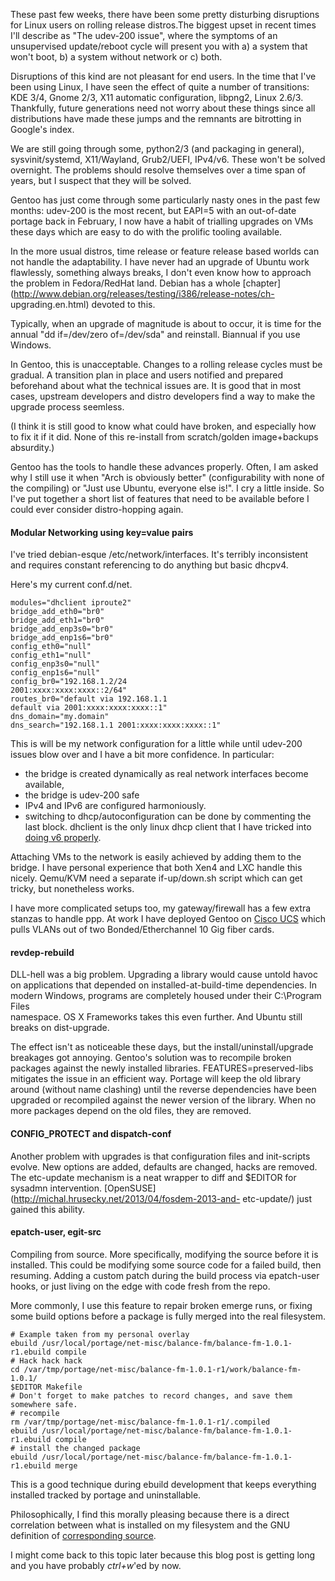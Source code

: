 These past few weeks, there have been some pretty disturbing disruptions for
Linux users on rolling release distros.The biggest upset in recent times I'll
describe as "The udev-200 issue", where the symptoms of an unsupervised
update/reboot cycle will present you with a) a system that won't boot, b) a
system without network or c) both.

Disruptions of this kind are not pleasant for end users. In the time that I've
been using Linux, I have seen the effect of quite a number of transitions: KDE
3/4, Gnome 2/3, X11 automatic configuration, libpng2, Linux 2.6/3. Thankfully,
future generations need not worry about these things since all distributions
have made these jumps and the remnants are bitrotting in Google's index.

We are still going through some, python2/3 (and packaging in general),
sysvinit/systemd, X11/Wayland, Grub2/UEFI, IPv4/v6. These won't be solved
overnight. The problems should resolve themselves over a time span of years,
but I suspect that they will be solved.

Gentoo has just come through some particularly nasty ones in the past few
months: udev-200 is the most recent, but EAPI=5 with an out-of-date portage
back in February, I now have a habit of trialling upgrades on VMs these days
which are easy to do with the prolific tooling available.

In the more usual distros, time release or feature release based worlds can
not handle the adaptability. I have never had an upgrade of Ubuntu work
flawlessly, something always breaks, I don't even know how to approach the
problem in Fedora/RedHat land. Debian has a whole
[chapter](http://www.debian.org/releases/testing/i386/release-notes/ch-
upgrading.en.html) devoted to this.

Typically, when an upgrade of magnitude is about to occur, it is time for the
annual "dd if=/dev/zero of=/dev/sda" and reinstall. Biannual if you use
Windows.

In Gentoo, this is unacceptable. Changes to a rolling release cycles must be
gradual. A transition plan in place and users notified and prepared beforehand
about what the technical issues are. It is good that in most cases, upstream
developers and distro developers find a way to make the upgrade process
seemless.

(I think it is still good to know what could have broken, and especially how
to fix it if it did. None of this re-install from scratch/golden image+backups
absurdity.)

Gentoo has the tools to handle these advances properly. Often, I am asked why
I still use it when "Arch is obviously better" (configurability with none of
the compiling) or "Just use Ubuntu, everyone else is!". I cry a little inside.
So I've put together a short list of features that need to be available before
I could ever consider distro-hopping again.  

#### Modular Networking using key=value pairs

  
I've tried debian-esque /etc/network/interfaces. It's terribly inconsistent
and requires constant referencing to do anything but basic dhcpv4.

Here's my current conf.d/net.  

    modules="dhclient iproute2"
    bridge_add_eth0="br0"  
    bridge_add_eth1="br0"  
    bridge_add_enp3s0="br0"  
    bridge_add_enp1s6="br0"
    config_eth0="null"  
    config_eth1="null"  
    config_enp3s0="null"  
    config_enp1s6="null"
    config_br0="192.168.1.2/24  
    2001:xxxx:xxxx:xxxx::2/64"  
    routes_br0="default via 192.168.1.1  
    default via 2001:xxxx:xxxx:xxxx::1"  
    dns_domain="my.domain"  
    dns_search="192.168.1.1 2001:xxxx:xxxx:xxxx::1"

  
This is will be my network configuration for a little while until udev-200
issues blow over and I have a bit more confidence. In particular:  

  
  * the bridge is created dynamically as real network interfaces become available,
  * the bridge is udev-200 safe
  * IPv4 and IPv6 are configured harmoniously.
  * switching to dhcp/autoconfiguration can be done by commenting the last block. dhclient is the only linux dhcp client that I have tricked into [doing v6 properly](http://bencord0.wordpress.com/2012/10/10/dhcpv6/).
  
Attaching VMs to the network is easily achieved by adding them to the bridge.
I have personal experience that both Xen4 and LXC handle this nicely. Qemu/KVM
need a separate if-up/down.sh script which can get tricky, but nonetheless
works.

I have more complicated setups too, my gateway/firewall has a few extra
stanzas to handle ppp. At work I have deployed Gentoo on [Cisco
UCS](http://www.cisco.com/en/US/products/ps10265/index.html) which pulls VLANs
out of two Bonded/Etherchannel 10 Gig fiber cards.  

#### revdep-rebuild

DLL-hell was a big problem. Upgrading a library would cause untold havoc on
applications that depended on installed-at-build-time dependencies. In modern
Windows, programs are completely housed under their C:\Program Files\
namespace. OS X Frameworks takes this even further. And Ubuntu still breaks on
dist-upgrade.

The effect isn't as noticeable these days, but the install/uninstall/upgrade
breakages got annoying. Gentoo's solution was to recompile broken packages
against the newly installed libraries. FEATURES=preserved-libs mitigates the
issue in an efficient way. Portage will keep the old library around (without
name clashing) until the reverse dependencies have been upgraded or recompiled
against the newer version of the library. When no more packages depend on the
old files, they are removed.  

#### CONFIG_PROTECT and dispatch-conf

  
Another problem with upgrades is that configuration files and init-scripts
evolve. New options are added, defaults are changed, hacks are removed. The
etc-update mechanism is a neat wrapper to diff and $EDITOR for sysadmn
intervention. [OpenSUSE](http://michal.hrusecky.net/2013/04/fosdem-2013-and-
etc-update/) just gained this ability.  

#### epatch-user, egit-src

  
Compiling from source. More specifically, modifying the source before it is
installed. This could be modifying some source code for a failed build, then
resuming. Adding a custom patch during the build process via epatch-user
hooks, or just living on the edge with code fresh from the repo.

More commonly, I use this feature to repair broken emerge runs, or fixing some
build options before a package is fully merged into the real filesystem.  

    # Example taken from my personal overlay  
    ebuild /usr/local/portage/net-misc/balance-fm/balance-fm-1.0.1-r1.ebuild compile
    # Hack hack hack  
    cd /var/tmp/portage/net-misc/balance-fm-1.0.1-r1/work/balance-fm-1.0.1/  
    $EDITOR Makefile  
    # Don't forget to make patches to record changes, and save them somewhere safe.
    # recompile  
    rm /var/tmp/portage/net-misc/balance-fm-1.0.1-r1/.compiled  
    ebuild /usr/local/portage/net-misc/balance-fm/balance-fm-1.0.1-r1.ebuild compile
    # install the changed package  
    ebuild /usr/local/portage/net-misc/balance-fm/balance-fm-1.0.1-r1.ebuild merge

  
This is a good technique during ebuild development that keeps everything
installed tracked by portage and uninstallable.

Philosophically, I find this morally pleasing because there is a direct
correlation between what is installed on my filesystem and the GNU definition
of [corresponding source](http://gpl-violations.org/faq/sourcecode-faq.html).

I might come back to this topic later because this blog post is getting long
and you have probably _ctrl+w_'ed by now.